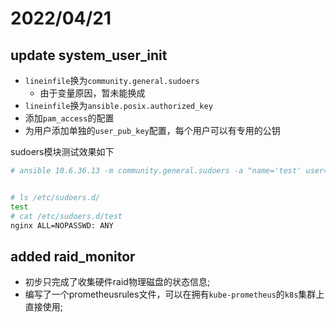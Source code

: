 # 2022/04/21

## update system_user_init

* `lineinfile`换为`community.general.sudoers`
    * 由于变量原因，暂未能换成
* `lineinfile`换为`ansible.posix.authorized_key`
* 添加`pam_access`的配置
* 为用户添加单独的`user_pub_key`配置，每个用户可以有专用的公钥

sudoers模块测试效果如下
```bash
# ansible 10.6.36.13 -m community.general.sudoers -a "name='test' user='nginx' commands=ANY"


# ls /etc/sudoers.d/
test
# cat /etc/sudoers.d/test 
nginx ALL=NOPASSWD: ANY


```

## added raid_monitor

* 初步只完成了收集硬件raid物理磁盘的状态信息;
* 编写了一个prometheusrules文件，可以在拥有`kube-prometheus`的`k8s`集群上直接使用;